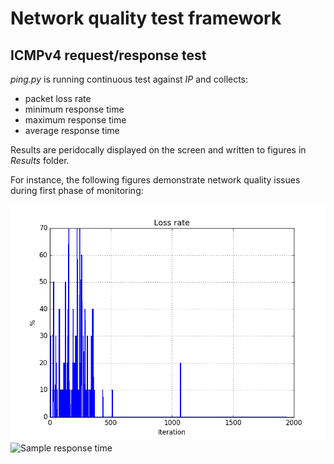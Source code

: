 # Network quality test framework

## ICMPv4 request/response test

_ping.py_ is running continuous test against _IP_ and collects:
  * packet loss rate
  * minimum response time
  * maximum response time
  * average response time
  
Results are peridocally displayed on the screen and written to figures in _Results_ folder. 

For instance, the following figures demonstrate network quality issues during first phase of monitoring:

![Sample loss rate](/Docs/f_loss.png "Sample loss rate")
![Sample response time](/Docs/f_minmaxavf "Sample min/max/avg response time")